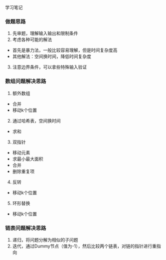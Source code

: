 学习笔记

### 做题思路
1. 先审题，理解输入输出和限制条件
2. 考虑各种可能的解法
  - 首先是暴力法，一般比较容易理解，但是时间复杂度高
  - 其他解法：空间换时间，降低时间复杂度
3. 注意边界条件，可以拿些特殊输入验证

### 数组问题解决思路
1. 额外数组
  - 合并
  - 移动k个位置
2. 通过哈希表，空间换时间
  - 求和
3. 双指针
  - 移动元素
  - 求最小最大面积
  - 合并
  - 删除重复项
4. 反转
  - 移动k个位置
5. 环形替换
  - 移动k个位置

### 链表问题解决思路
1. 递归，将问题分解为相似的子问题
2. 迭代，通过Dummy节点（值为-1），然后比较两个链表，对链的指针进行重指向